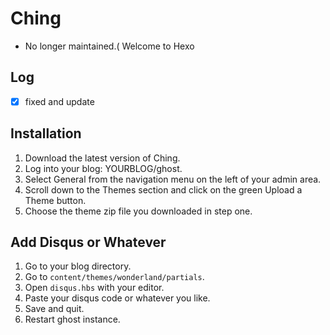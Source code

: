 # Ching
- No longer maintained.( Welcome to Hexo

## Log
- [x] fixed and update

## Installation

1. Download the latest version of Ching.
2. Log into your blog: YOURBLOG/ghost.
3. Select General from the navigation menu on the left of your admin area.
4. Scroll down to the Themes section and click on the green Upload a Theme button.
5. Choose the theme zip file you downloaded in step one.

## Add Disqus or Whatever

1. Go to your blog directory.
2. Go to `content/themes/wonderland/partials`.
3. Open `disqus.hbs` with your editor.
4. Paste your disqus code or whatever you like.
5. Save and quit.
6. Restart ghost instance.
